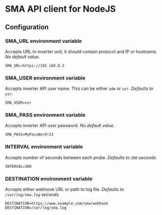 # SMA API client for NodeJS

## Configuration

### **SMA_URL** environment variable

Accepts URL to inverter unit, it should contain protocol and IP or hostname.
_No default value._

```
SMA_URL=https://192.168.0.2
```


### **SMA_USER** environment variable
Accepts inverter API user name. This can be either `adm` or `usr`.
_Defaults to `usr`._

```
SMA_USER=usr
```

### **SMA_PASS** environment variable
Accepts inverter API user password.
_No default value._

```
SMA_PASS=MyPassWord!23
```

### **INTERVAL** environment variable
Accepts number of seconds between each probe.
_Defaults to `300` seconds._

```
INTERVAL=300
```

### **DESTINATION** environment variable
Accepts either webhook URL or path to log file.
_Defaults to `/var/log/sma.log` seconds._

```
DESTINATION=https://www.example.com/sma/webhook
DESTINATION=/var/log/sma.log
```
